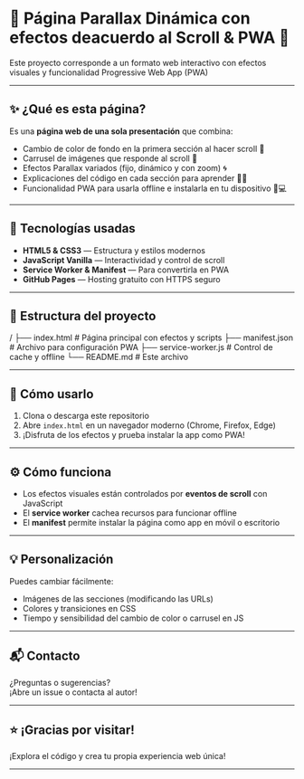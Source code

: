 # 🌈 Página Parallax Dinámica con efectos deacuerdo al Scroll & PWA 🚀

Este proyecto corresponde a un formato web interactivo con efectos visuales y funcionalidad Progressive Web App (PWA)

---

## ✨ ¿Qué es esta página?

Es una **página web de una sola presentación** que combina:

- Cambio de color de fondo en la primera sección al hacer scroll 🎨
- Carrusel de imágenes que responde al scroll 📸
- Efectos Parallax variados (fijo, dinámico y con zoom) 🌀
- Explicaciones del código en cada sección para aprender 🧑‍💻
- Funcionalidad PWA para usarla offline e instalarla en tu dispositivo 📱💻

---

## 🚀 Tecnologías usadas

- **HTML5 & CSS3** — Estructura y estilos modernos
- **JavaScript Vanilla** — Interactividad y control de scroll
- **Service Worker & Manifest** — Para convertirla en PWA
- **GitHub Pages** — Hosting gratuito con HTTPS seguro

---

## 📂 Estructura del proyecto

/
├── index.html # Página principal con efectos y scripts
├── manifest.json # Archivo para configuración PWA
├── service-worker.js # Control de cache y offline
└── README.md # Este archivo


---

## 🎯 Cómo usarlo

1. Clona o descarga este repositorio  
2. Abre `index.html` en un navegador moderno (Chrome, Firefox, Edge)  
3. ¡Disfruta de los efectos y prueba instalar la app como PWA!  

---

## ⚙️ Cómo funciona

- Los efectos visuales están controlados por **eventos de scroll** con JavaScript  
- El **service worker** cachea recursos para funcionar offline  
- El **manifest** permite instalar la página como app en móvil o escritorio  

---

## 💡 Personalización

Puedes cambiar fácilmente:

- Imágenes de las secciones (modificando las URLs)  
- Colores y transiciones en CSS  
- Tiempo y sensibilidad del cambio de color o carrusel en JS  

---

## 📬 Contacto

¿Preguntas o sugerencias?  
¡Abre un issue o contacta al autor!

---

## ⭐ ¡Gracias por visitar!

¡Explora el código y crea tu propia experiencia web única!

---
